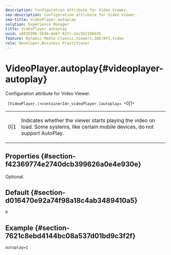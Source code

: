 ```yaml
---
description: Configuration attribute for Video Viewer.
seo-description: Configuration attribute for Video Viewer.
seo-title: VideoPlayer.autoplay
solution: Experience Manager
title: VideoPlayer.autoplay
uuid: a603590b-5b56-4e67-837c-1ec5b1196b35
feature: Dynamic Media Classic,Viewers,SDK/API,Video
role: Developer,Business Practitioner
---
```


# VideoPlayer.autoplay{#videoplayer-autoplay}

Configuration attribute for Video Viewer.

 ` [VideoPlayer.|<containerId>_videoPlayer.]autoplay= *`0|1`*`

<table id="table_C616483932C2482CA9794DDD7313FD7C"> 
 <tbody> 
  <tr> 
   <td colname="col1"> <p> <span class="codeph"> <span class="varname"> 0|1</span> </span> </p> </td> 
   <td colname="col2"> <p> Indicates whether the viewer starts playing the video on load. Some systems, like certain mobile devices, do not support AutoPlay. </p> </td> 
  </tr> 
 </tbody> 
</table>

## Properties {#section-f42369774e2740dcb399626a0e4e930e}

Optional.

## Default {#section-d016470e92a74f98a18c4ab3489410a5}

`0`

## Example {#section-7621c8ebd4144bc08a537d01bd9c3f2f}

```
autoplay=1
```

